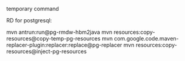 temporary command

RD for postgresql:

mvn antrun:run@pg-rmdw-hbm2java
mvn resources:copy-resources@copy-temp-pg-resources
mvn com.google.code.maven-replacer-plugin:replacer:replace@pg-replacer
mvn resources:copy-resources@inject-pg-resources